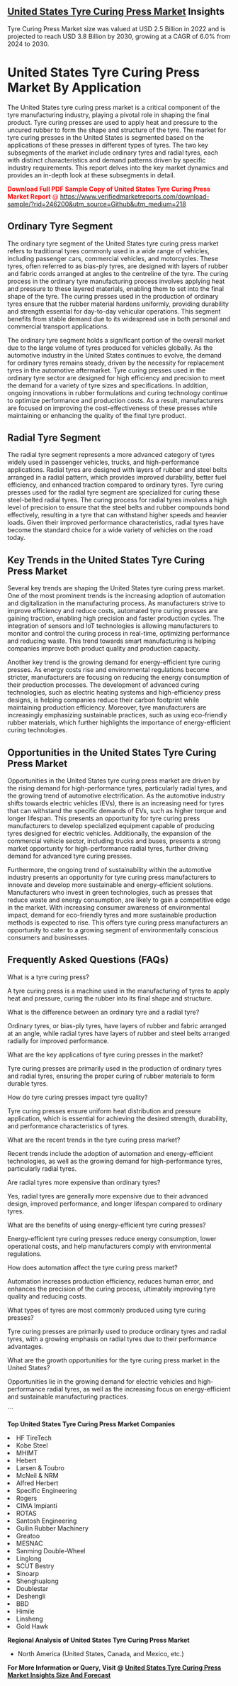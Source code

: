 <h2><a href="https://www.verifiedmarketreports.com/download-sample/?rid=246200&amp;utm_source=Github&amp;utm_medium=218" target="_blank">United States Tyre Curing Press Market</a> Insights</h2><p>Tyre Curing Press Market size was valued at USD 2.5 Billion in 2022 and is projected to reach USD 3.8 Billion by 2030, growing at a CAGR of 6.0% from 2024 to 2030.</p><p> <h1>United States Tyre Curing Press Market By Application</h1> <p>The United States tyre curing press market is a critical component of the tyre manufacturing industry, playing a pivotal role in shaping the final product. Tyre curing presses are used to apply heat and pressure to the uncured rubber to form the shape and structure of the tyre. The market for tyre curing presses in the United States is segmented based on the applications of these presses in different types of tyres. The two key subsegments of the market include ordinary tyres and radial tyres, each with distinct characteristics and demand patterns driven by specific industry requirements. This report delves into the key market dynamics and provides an in-depth look at these subsegments in detail. <p><span class=""><span style="color: #ff0000;"><strong>Download Full PDF Sample Copy of United States Tyre Curing Press Market Report</strong> @ </span><a href="https://www.verifiedmarketreports.com/download-sample/?rid=246200&amp;utm_source=Github&amp;utm_medium=218" target="_blank">https://www.verifiedmarketreports.com/download-sample/?rid=246200&amp;utm_source=Github&amp;utm_medium=218</a></span></p> <h2>Ordinary Tyre Segment</h2> <p>The ordinary tyre segment of the United States tyre curing press market refers to traditional tyres commonly used in a wide range of vehicles, including passenger cars, commercial vehicles, and motorcycles. These tyres, often referred to as bias-ply tyres, are designed with layers of rubber and fabric cords arranged at angles to the centreline of the tyre. The curing process in the ordinary tyre manufacturing process involves applying heat and pressure to these layered materials, enabling them to set into the final shape of the tyre. The curing presses used in the production of ordinary tyres ensure that the rubber material hardens uniformly, providing durability and strength essential for day-to-day vehicular operations. This segment benefits from stable demand due to its widespread use in both personal and commercial transport applications.</p> <p>The ordinary tyre segment holds a significant portion of the overall market due to the large volume of tyres produced for vehicles globally. As the automotive industry in the United States continues to evolve, the demand for ordinary tyres remains steady, driven by the necessity for replacement tyres in the automotive aftermarket. Tyre curing presses used in the ordinary tyre sector are designed for high efficiency and precision to meet the demand for a variety of tyre sizes and specifications. In addition, ongoing innovations in rubber formulations and curing technology continue to optimize performance and production costs. As a result, manufacturers are focused on improving the cost-effectiveness of these presses while maintaining or enhancing the quality of the final tyre product.</p> <h2>Radial Tyre Segment</h2> <p>The radial tyre segment represents a more advanced category of tyres widely used in passenger vehicles, trucks, and high-performance applications. Radial tyres are designed with layers of rubber and steel belts arranged in a radial pattern, which provides improved durability, better fuel efficiency, and enhanced traction compared to ordinary tyres. Tyre curing presses used for the radial tyre segment are specialized for curing these steel-belted radial tyres. The curing process for radial tyres involves a high level of precision to ensure that the steel belts and rubber compounds bond effectively, resulting in a tyre that can withstand higher speeds and heavier loads. Given their improved performance characteristics, radial tyres have become the standard choice for a wide variety of vehicles on the road today.</p> <pThe radial tyre segment is experiencing significant growth in the United States, driven by increasing consumer demand for high-performance, fuel-efficient tyres. The ongoing shift towards radial tyres in both passenger vehicles and commercial transport vehicles has led to an increased demand for advanced tyre curing presses capable of handling the intricate curing requirements of these tyres. Additionally, advancements in radial tyre curing technology have led to faster curing times, reduced energy consumption, and enhanced tyre durability. This growing market presents opportunities for innovation in tyre curing press technologies, as manufacturers continue to invest in improved machinery to meet the rising demands of the automotive sector.</p> <h2>Key Trends in the United States Tyre Curing Press Market</h2> <p>Several key trends are shaping the United States tyre curing press market. One of the most prominent trends is the increasing adoption of automation and digitalization in the manufacturing process. As manufacturers strive to improve efficiency and reduce costs, automated tyre curing presses are gaining traction, enabling high precision and faster production cycles. The integration of sensors and IoT technologies is allowing manufacturers to monitor and control the curing process in real-time, optimizing performance and reducing waste. This trend towards smart manufacturing is helping companies improve both product quality and production capacity.</p> <p>Another key trend is the growing demand for energy-efficient tyre curing presses. As energy costs rise and environmental regulations become stricter, manufacturers are focusing on reducing the energy consumption of their production processes. The development of advanced curing technologies, such as electric heating systems and high-efficiency press designs, is helping companies reduce their carbon footprint while maintaining production efficiency. Moreover, tyre manufacturers are increasingly emphasizing sustainable practices, such as using eco-friendly rubber materials, which further highlights the importance of energy-efficient curing technologies.</p> <h2>Opportunities in the United States Tyre Curing Press Market</h2> <p>Opportunities in the United States tyre curing press market are driven by the rising demand for high-performance tyres, particularly radial tyres, and the growing trend of automotive electrification. As the automotive industry shifts towards electric vehicles (EVs), there is an increasing need for tyres that can withstand the specific demands of EVs, such as higher torque and longer lifespan. This presents an opportunity for tyre curing press manufacturers to develop specialized equipment capable of producing tyres designed for electric vehicles. Additionally, the expansion of the commercial vehicle sector, including trucks and buses, presents a strong market opportunity for high-performance radial tyres, further driving demand for advanced tyre curing presses.</p> <p>Furthermore, the ongoing trend of sustainability within the automotive industry presents an opportunity for tyre curing press manufacturers to innovate and develop more sustainable and energy-efficient solutions. Manufacturers who invest in green technologies, such as presses that reduce waste and energy consumption, are likely to gain a competitive edge in the market. With increasing consumer awareness of environmental impact, demand for eco-friendly tyres and more sustainable production methods is expected to rise. This offers tyre curing press manufacturers an opportunity to cater to a growing segment of environmentally conscious consumers and businesses.</p> <h2>Frequently Asked Questions (FAQs)</h2> <p>What is a tyre curing press?</p> <p>A tyre curing press is a machine used in the manufacturing of tyres to apply heat and pressure, curing the rubber into its final shape and structure.</p> <p>What is the difference between an ordinary tyre and a radial tyre?</p> <p>Ordinary tyres, or bias-ply tyres, have layers of rubber and fabric arranged at an angle, while radial tyres have layers of rubber and steel belts arranged radially for improved performance.</p> <p>What are the key applications of tyre curing presses in the market?</p> <p>Tyre curing presses are primarily used in the production of ordinary tyres and radial tyres, ensuring the proper curing of rubber materials to form durable tyres.</p> <p>How do tyre curing presses impact tyre quality?</p> <p>Tyre curing presses ensure uniform heat distribution and pressure application, which is essential for achieving the desired strength, durability, and performance characteristics of tyres.</p> <p>What are the recent trends in the tyre curing press market?</p> <p>Recent trends include the adoption of automation and energy-efficient technologies, as well as the growing demand for high-performance tyres, particularly radial tyres.</p> <p>Are radial tyres more expensive than ordinary tyres?</p> <p>Yes, radial tyres are generally more expensive due to their advanced design, improved performance, and longer lifespan compared to ordinary tyres.</p> <p>What are the benefits of using energy-efficient tyre curing presses?</p> <p>Energy-efficient tyre curing presses reduce energy consumption, lower operational costs, and help manufacturers comply with environmental regulations.</p> <p>How does automation affect the tyre curing press market?</p> <p>Automation increases production efficiency, reduces human error, and enhances the precision of the curing process, ultimately improving tyre quality and reducing costs.</p> <p>What types of tyres are most commonly produced using tyre curing presses?</p> <p>Tyre curing presses are primarily used to produce ordinary tyres and radial tyres, with a growing emphasis on radial tyres due to their performance advantages.</p> <p>What are the growth opportunities for the tyre curing press market in the United States?</p> <p>Opportunities lie in the growing demand for electric vehicles and high-performance radial tyres, as well as the increasing focus on energy-efficient and sustainable manufacturing practices.</p> ```</p><p><strong>Top United States Tyre Curing Press Market Companies</strong></p><div data-test-id=""><p><li>HF TireTech</li><li> Kobe Steel</li><li> MHIMT</li><li> Hebert</li><li> Larsen & Toubro</li><li> McNeil & NRM</li><li> Alfred Herbert</li><li> Specific Engineering</li><li> Rogers</li><li> CIMA Impianti</li><li> ROTAS</li><li> Santosh Engineering</li><li> Guilin Rubber Machinery</li><li> Greatoo</li><li> MESNAC</li><li> Sanming Double-Wheel</li><li> Linglong</li><li> SCUT Bestry</li><li> Sinoarp</li><li> Shenghualong</li><li> Doublestar</li><li> Deshengli</li><li> BBD</li><li> Himile</li><li> Linsheng</li><li> Gold Hawk</li></p><div><strong>Regional Analysis of&nbsp;United States Tyre Curing Press Market</strong></div><ul><li dir="ltr"><p dir="ltr">North America&nbsp;(United States, Canada, and Mexico, etc.)</p></li></ul><p><strong>For More Information or Query, Visit @&nbsp;</strong><strong><a href="https://www.verifiedmarketreports.com/product/tyre-curing-press-market/?utm_source=Github&amp;utm_medium=218" target="_blank">United States Tyre Curing Press Market Insights Size And Forecast</a></strong></p></div>
